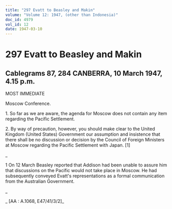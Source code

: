 ```yaml
---
title: "297 Evatt to Beasley and Makin"
volume: "Volume 12: 1947, (other than Indonesia)"
doc_id: 4979
vol_id: 12
date: 1947-03-10
---
```


# 297 Evatt to Beasley and Makin

## Cablegrams 87, 284 CANBERRA, 10 March 1947, 4.15 p.m.

MOST IMMEDIATE

Moscow Conference.

1\. So far as we are aware, the agenda for Moscow does not contain any item regarding the Pacific Settlement.

2\. By way of precaution, however, you should make clear to the United Kingdom (United States) Government our assumption and insistence that there shall be no discussion or decision by the Council of Foreign Ministers at Moscow regarding the Pacific Settlement with Japan. [1]

_

1 On 12 March Beasley reported that Addison had been unable to assure him that discussions on the Pacific would not take place in Moscow. He had subsequently conveyed Evatt's representations as a formal communication from the Australian Government.

_

_ [AA : A.1068, E47/41/3/2]_

